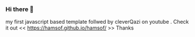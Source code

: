 ### Hi there 👋
my first javascript based template follwed by cleverQazi on youtube . 
Check it out << https://hamsof.github.io/hamsof/ >>
Thanks 
